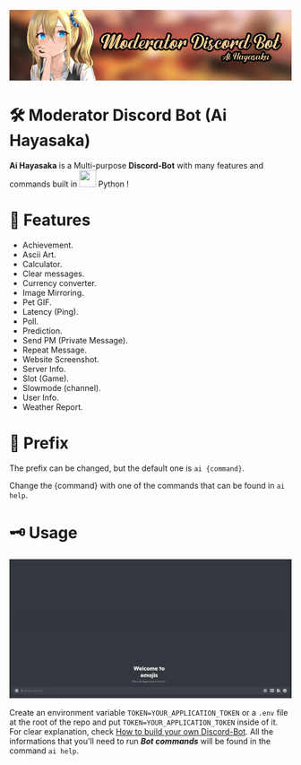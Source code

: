 ![Banner](https://github.com/NorsHiden/Ai_Hayasaka-discord_bot/blob/master/discord%20bot%20banner.png)
# 🛠 Moderator Discord Bot (Ai Hayasaka)

**Ai Hayasaka** is a Multi-purpose **Discord-Bot** with many features and commands built in <code><img width="30" height="30" src="https://img.icons8.com/color/344/python--v1.png" alt=""></code> Python !

# 💈 Features

 - Achievement.
 - Ascii Art.
 - Calculator.
 - Clear messages.
 - Currency converter.
 - Image Mirroring.
 - Pet GIF.
 - Latency (Ping).
 - Poll.
 - Prediction.
 - Send PM (Private Message).
 - Repeat Message.
 - Website Screenshot.
 - Server Info.
 - Slot (Game).
 - Slowmode (channel).
 - User Info.
 - Weather Report.

# 🎈 Prefix
The prefix can be changed, but the default one is `ai {command}`.

Change the {command} with one of the commands that can be found in `ai help`.

# 🗝 Usage
![Help](https://github.com/NorsHiden/Ai_Hayasaka-discord_bot/blob/master/ai_help.gif)

Create an environment variable `TOKEN=YOUR_APPLICATION_TOKEN` or a `.env` file at the root of the repo and put  `TOKEN=YOUR_APPLICATION_TOKEN` inside of it.
For clear explanation, check [How to build your own Discord-Bot](https://discordpy.readthedocs.io/en/stable/discord.html).
All the informations that you'll need to run ***Bot commands*** will be found in the command `ai help`.

